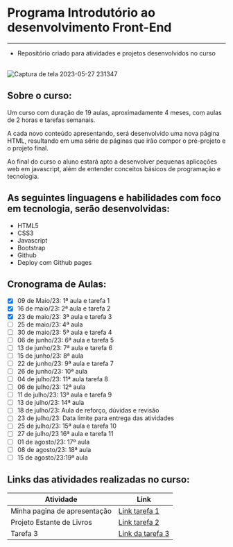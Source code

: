 # Programa Introdutório ao desenvolvimento Front-End
--------------------------------------------------------------------
- Repositório criado para atividades e projetos desenvolvidos no curso <br> <br>


![Captura de tela 2023-05-27 231347](https://github.com/sant1ana/Curso-Codifica/assets/93404790/977f377f-9098-478d-afb5-9b4f28cee317)

## Sobre o curso:

<p>Um curso com duração de 19 aulas, aproximadamente 4 meses, com aulas de 2 horas e tarefas semanais.</p>
<p>A cada novo conteúdo apresentando, será desenvolvido uma  nova página HTML, resultando em uma série de páginas que irão compor o pré-projeto e o projeto final.</p>
<p>Ao final do curso o aluno estará apto a desenvolver pequenas aplicações web em javascript, além de entender conceitos básicos de programação e tecnologia.</p>

## As seguintes linguagens e habilidades com foco em tecnologia, serão desenvolvidas:

- HTML5
- CSS3
- Javascript
- Bootstrap
- Github
- Deploy com Github pages

## Cronograma de Aulas:

- [x] 09 de Maio/23: 1ª aula e tarefa 1
- [x] 16 de maio/23: 2ª aula e tarefa 2
- [x] 23 de maio/23: 3ª aula e tarefa 3
- [ ] 25 de maio/23: 4ª aula
- [ ] 30 de maio/23: 5ª aula e tarefa 4
- [ ] 06 de junho/23: 6ª aula e tarefa 5
- [ ] 13 de junho/23: 7ª aula e tarefa 6
- [ ] 15 de junho/23: 8ª aula
- [ ] 22 de junho/23: 9ª aula e tarefa 7
- [ ] 26 de junho/23: 10ª aula
- [ ] 04 de julho/23: 11ª aula tarefa 8
- [ ] 06 de julho/23: 12ª aula
- [ ] 11 de julho/23: 13ª aula e tarefa 9
- [ ] 13 de julho/23: 14ª aula
- [ ] 18 de julho/23: Aula de reforço, dúvidas e revisão
- [ ] 23 de julho/23: Data limite para entrega das atividades
- [ ] 25 de julho/23: 15ª aula e tarefa 10
- [ ] 27 de julho/23 16ª aula e tarefa 11
- [ ] 01 de agosto/23: 17º aula
- [ ] 08 de agosto/23: 18ª aula
- [ ] 15 de agosto/23:19ª aula

## Links das atividades realizadas no curso:

| Atividade | Link                                   |
|---------|----------------------------------------|
| Minha pagina de apresentação   | [Link tarefa 1](https://github.com/sant1ana/Curso-Codifica-PraTi/tree/main/Minha-pagina-de-Apresentacao) |
| Projeto Estante de Livros  | [Link tarefa 2](https://github.com/sant1ana/Curso-Codifica-PraTi/tree/main/Projeto-Estante-de-Livros) |
| Tarefa 3   | [Link da tarefa 3](https://github.com/sant1ana/Curso-Codifica-PraTi/tree/main/atividade%2003) |




